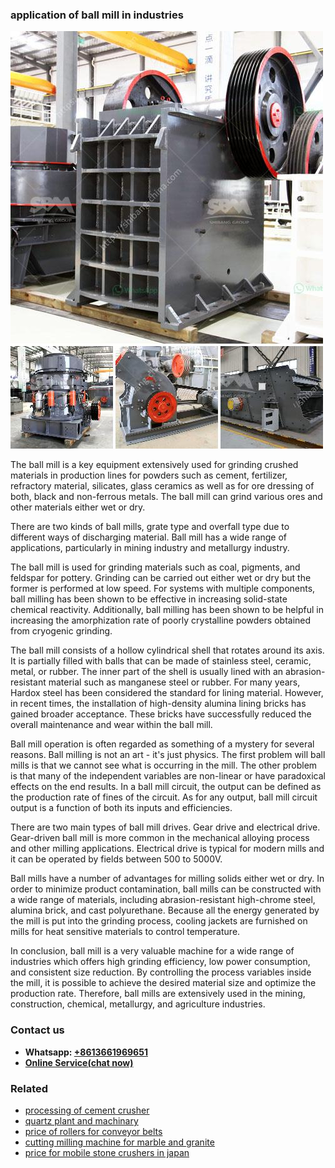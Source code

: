 <h3>application of ball mill in industries</h3><img src='1704791207.jpg' alt=''><p>The ball mill is a key equipment extensively used for grinding crushed materials in production lines for powders such as cement, fertilizer, refractory material, silicates, glass ceramics as well as for ore dressing of both, black and non-ferrous metals. The ball mill can grind various ores and other materials either wet or dry. </p><p>There are two kinds of ball mills, grate type and overfall type due to different ways of discharging material. Ball mill has a wide range of applications, particularly in mining industry and metallurgy industry. </p><p>The ball mill is used for grinding materials such as coal, pigments, and feldspar for pottery. Grinding can be carried out either wet or dry but the former is performed at low speed. For systems with multiple components, ball milling has been shown to be effective in increasing solid-state chemical reactivity. Additionally, ball milling has been shown to be helpful in increasing the amorphization rate of poorly crystalline powders obtained from cryogenic grinding.</p><p>The ball mill consists of a hollow cylindrical shell that rotates around its axis. It is partially filled with balls that can be made of stainless steel, ceramic, metal, or rubber. The inner part of the shell is usually lined with an abrasion-resistant material such as manganese steel or rubber. For many years, Hardox steel has been considered the standard for lining material. However, in recent times, the installation of high-density alumina lining bricks has gained broader acceptance. These bricks have successfully reduced the overall maintenance and wear within the ball mill.</p><p>Ball mill operation is often regarded as something of a mystery for several reasons. Ball milling is not an art - it's just physics. The first problem will ball mills is that we cannot see what is occurring in the mill. The other problem is that many of the independent variables are non-linear or have paradoxical effects on the end results. In a ball mill circuit, the output can be defined as the production rate of fines of the circuit. As for any output, ball mill circuit output is a function of both its inputs and efficiencies.</p><p>There are two main types of ball mill drives. Gear drive and electrical drive. Gear-driven ball mill is more common in the mechanical alloying process and other milling applications. Electrical drive is typical for modern mills and it can be operated by fields between 500 to 5000V. </p><p>Ball mills have a number of advantages for milling solids either wet or dry. In order to minimize product contamination, ball mills can be constructed with a wide range of materials, including abrasion-resistant high-chrome steel, alumina brick, and cast polyurethane. Because all the energy generated by the mill is put into the grinding process, cooling jackets are furnished on mills for heat sensitive materials to control temperature. </p><p>In conclusion, ball mill is a very valuable machine for a wide range of industries which offers high grinding efficiency, low power consumption, and consistent size reduction. By controlling the process variables inside the mill, it is possible to achieve the desired material size and optimize the production rate. Therefore, ball mills are extensively used in the mining, construction, chemical, metallurgy, and agriculture industries.</p><h3>Contact us</h3><ul><li><strong>Whatsapp:&nbsp;<a href="https://wa.me/8613661969651">+8613661969651</a></strong></li><li><a href="https://swt.shibang-china.com/?git&amp;zhl&amp;application of ball mill in industries"><strong>Online Service(chat now)</strong></a></li></ul><h3>Related</h3><ul><li><a href='processing of cement crusher.md'>processing of cement crusher</a></li><li><a href='quartz plant and machinary.md'>quartz plant and machinary</a></li><li><a href='price of rollers for conveyor belts.md'>price of rollers for conveyor belts</a></li><li><a href='cutting milling machine for marble and granite.md'>cutting milling machine for marble and granite</a></li><li><a href='price for mobile stone crushers in japan.md'>price for mobile stone crushers in japan</a></li></ul>